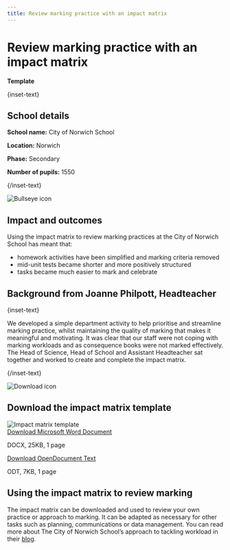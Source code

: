 ```yaml
---
title: Review marking practice with an impact matrix
---
```


# Review marking practice with an impact matrix

<strong class="govuk-tag">Template</strong>

{inset-text}

## School details

**School name:** City of Norwich School

**Location:** Norwich

**Phase:** Secondary

**Number of pupils:** 1550

{/inset-text}

<div class="info-box">
  <div class="info-box__corner">
    <img src="/assets/images/bullseye.svg" alt="Bullseye icon">
  </div>
  <h2 class="govuk-heading-m">
    Impact and outcomes
  </h2>
  <p>
    Using the impact matrix to review marking practices at the City of
    Norwich School has meant that:
  </p>
  <ul>
    <li>homework activities have been simplified and marking criteria removed</li>
    <li>mid-unit tests became shorter and more positively structured</li>
    <li>tasks became much easier to mark and celebrate</li>
  </ul>
</div>

## Background from Joanne Philpott, Headteacher

{inset-text}

We developed a simple department activity to help prioritise and streamline
marking practice, whilst maintaining the quality of marking that makes it
meaningful and motivating. It was clear that our staff were not coping with
marking workloads and as consequence books were not marked effectively. The Head
of Science, Head of School and Assistant Headteacher sat together and worked to
create and complete the impact matrix.

{/inset-text}

<div class="info-box">
  <div class="info-box__corner">
    <img src="/assets/images/download-icon.svg" alt="Download icon">
  </div>
  <h2 class="govuk-heading-m">
    Download the impact matrix template
  </h2>
  <div class="govuk-grid-row info-box__download-content">
    <div class="govuk-grid-column-one-half">
      <img src="/assets/images/feedback-and-marking--impact-matrix-template.jpg" alt="Impact matrix template" class="dfe-file-preview-image">
    </div>
    <div class="govuk-grid-column-one-half">
      <div class="info-box__content">
        <a class="govuk-body" href="<%= @base_url %>/assets/files/Impact matrix.docx">
          Download Microsoft Word Document
        </a>
        <p>
          DOCX, 25KB, 1 page
        </p>
        <a class="govuk-body" href="<%= @base_url %>/assets/files/Impact matrix.odt">
          Download OpenDocument Text
        </a>
        <p>
          ODT, 7KB, 1 page
        </p>
      </div>
    </div>
  </div>
</div>

## Using the impact matrix to review marking

The impact matrix can be downloaded and used to review your own practice or
approach to marking. It can be adapted as necessary for other tasks such as
planning, communications or data management. You can read more about The City of
Norwich School’s approach to tackling workload in their
[blog](https://teaching.blog.gov.uk/2018/01/19/using-curriculum-area-development-time-to-reduce-teacher-workload/).
